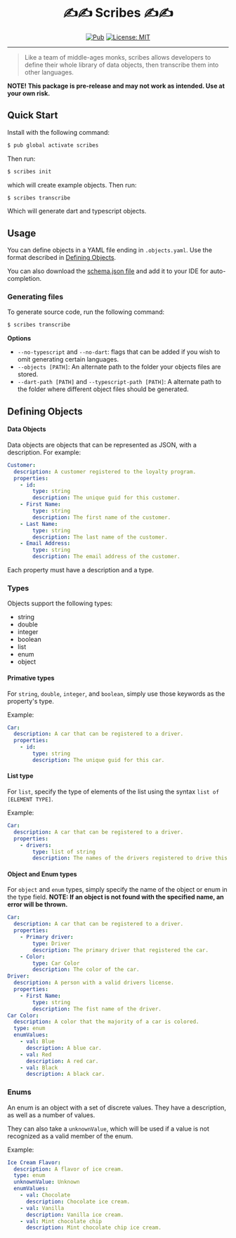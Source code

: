 <h1 align="center" style="border-bottom: 0px">✍️✍️ Scribes ✍️✍️</h1>

<p align="center">
<a href="https://pub.dev/packages/scribes"><img src="https://img.shields.io/pub/v/scribes.svg" alt="Pub"></a>
<a href="https://opensource.org/licenses/MIT"><img src="https://img.shields.io/badge/license-MIT-purple.svg" alt="License: MIT"></a>
</p>

---

> Like a team of middle-ages monks, scribes allows developers to define their whole library of data objects, then transcribe them into other languages.

**NOTE! This package is pre-release and may not work as intended. Use at your own risk.**

## Quick Start

Install with the following command:

```bash
$ pub global activate scribes
```

Then run:

```bash
$ scribes init
```

which will create example objects. Then run:

```bash
$ scribes transcribe
```

Which will generate dart and typescript objects.

## Usage

You can define objects in a YAML file ending in `.objects.yaml`. Use the format described in [Defining Objects](#defining-objects).

You can also download the [schema.json file](https://raw.githubusercontent.com/mtwichel/scribes/main/schema.json) and add it to your IDE for auto-completion.

### Generating files

To generate source code, run the following command:

```bash
$ scribes transcribe
```

**Options**

- `--no-typescript` and `--no-dart`: flags that can be added if you wish to omit generating certain languages.
- `--objects [PATH]`: An alternate path to the folder your objects files are stored.
- `--dart-path [PATH]` and `--typescript-path [PATH]`: A alternate path to the folder where different object files should be generated.

## Defining Objects

#### Data Objects

Data objects are objects that can be represented as JSON, with a description. For example:

```yaml
Customer:
  description: A customer registered to the loyalty program.
  properties:
    - id:
        type: string
        description: The unique guid for this customer.
    - First Name:
        type: string
        description: The first name of the customer.
    - Last Name:
        type: string
        description: The last name of the customer.
    - Email Address:
        type: string
        description: The email address of the customer.
```

Each property must have a description and a type.

### Types

Objects support the following types:

- string
- double
- integer
- boolean
- list
- enum
- object

#### Primative types

For `string`, `double`, `integer`, and `boolean`, simply use those keywords as the property's type.

Example:

```yaml
Car:
  description: A car that can be registered to a driver.
  properties:
    - id:
        type: string
        description: The unique guid for this car.
```

#### List type

For `list`, specify the type of elements of the list using the syntax `list of [ELEMENT TYPE]`.

Example:

```yaml
Car:
  description: A car that can be registered to a driver.
  properties:
    - drivers:
        type: list of string
        description: The names of the drivers registered to drive this car.
```

#### Object and Enum types

For `object` and `enum` types, simply specify the name of the object or enum in the type field. **NOTE: If an object is not found with the specified name, an error will be thrown.**

```yaml
Car:
  description: A car that can be registered to a driver.
  properties:
    - Primary driver:
        type: Driver
        description: The primary driver that registered the car.
    - Color:
        type: Car Color
        description: The color of the car.
Driver:
  description: A person with a valid drivers license.
  properties:
    - First Name:
        type: string
        description: The fist name of the driver.
Car Color:
  description: A color that the majority of a car is colored.
  type: enum
  enumValues:
    - val: Blue
      description: A blue car.
    - val: Red
      description: A red car.
    - val: Black
      description: A black car.
```

### Enums

An enum is an object with a set of discrete values. They have a description, as well as a number of values.

They can also take a `unknownValue`, which will be used if a value is not recognized as a valid member of the enum.

Example:

```yaml
Ice Cream Flavor:
  description: A flavor of ice cream.
  type: enum
  unknownValue: Unknown
  enumValues:
    - val: Chocolate
      description: Chocolate ice cream.
    - val: Vanilla
      description: Vanilla ice cream.
    - val: Mint chocolate chip
      description: Mint chocolate chip ice cream.
```
